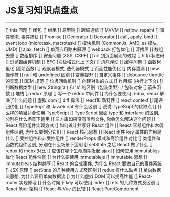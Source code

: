 # JS复习知识点盘点
***
[] this 问题
[] 闭包
[] 继承
[] 原型链
[] 跨域通信
[] MVVM
[] reflow, repaint
[] 事件冒泡, 事件捕获
[] Promise
[] Generator
[] Decorator
[] call, apply, bind
[] event loop (microtask, macrotask)
[] 模块机制 (CommonJs, AMD, es 模块, UMD)
[] ajax, fetch
[] 单页应用路由原理
[] webpack 打包优化
[] 深拷贝
[] 数组去重
[] 数组排序
[] 安全问题 (XSS, CSRF)
[] url 到页面展现的过程
[] http 状态码
[] 浏览器缓存机制
[] BFC (块级格式化上下文)
[] 清除浮动
[] 居中问题
[] 函数柯里化 (高阶函数)
[] 观察者模式, 迭代器模式
[] 页面性能优化
[] 内存泄漏
[] new 操作符
[] null 和 undefined 区别
[] 变量提升
[] 自定义事件
[] debounce throttle 的实现
[] BEM 规范
[] 垃圾回收机制
[] 创建对象的方式
[] 作用域 (执行上下文)
[] 判断数据类型
[] new String('a') 和 'a' 的区别（包装类型）/ 包装对象
[] 箭头函数
[] 堆栈
[] redux 原理
[] 写一个 redux 中间件
[] 为什么要使用 redux, redux 解决了什么问题
[] 虚拟 dom
[] diff 算法
[] react16 新特性
[] react context
[] 尾递归优化
[] TypeSript 和 JavaScript 有什么区别
[] 说说 TypeSript 的优缺点
[] 什么样的项目适合使用 TypeScript
[] TypeScript 里面 type 和 interface 的区别, 分别在什么场景下适用
[] 三方库如果没有类型文件, 你会怎么解决这个问题
[] React 高阶组件实现方式
[] 如何设计并写好 React 组件
[] React 容器组件和木偶组件区别, 为什么要划分它们
[] React 核心思想
[] React 组件 key 属性的作用是什么
[] 受控组件和非受控组件
[] renderProps 模式和高阶组件对比
[] 类组件和函数式组件区别, 分别在什么场景下适用
[] setState 之后 React 做了什么
[] redux 和 mobx 对比
[] 应该在哪个生命周期发起 ajax
[] 如何使用 immutablejs 优化 React 组件性能
[] 为什么要使用 immutablejs
[] immutable 思想
[] immutableJs 结构共享
[] React 的合成事件, 为什么 React 要做自己的事件系统
[] JSX 原理
[] setState 的几种使用方式及区别
[] redux 有什么缺点
[] 单向数据流思想, 为什么要用单向数据流
[] 为什么虚拟 DOM 可以提高性能
[] React-router 实现原理
[] 什么时候下 key 可以使用 index
[] refs 的几种方式及区别
[] React fiber 架构
[] React 与 Vue 的比较
[] React.PureComponent

